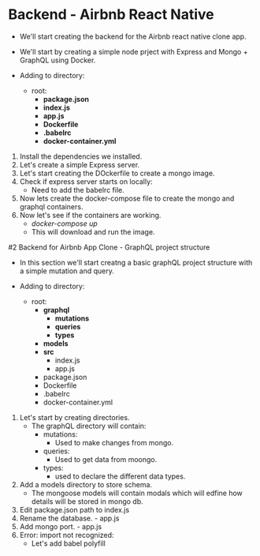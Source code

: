# Backend - Airbnb React Native
- We'll start creating the backend for the Airbnb react native clone app.
- We'll start by creating a simple node prject with Express and Mongo + GraphQL using Docker.

- Adding to directory:
    - root:
        - **package.json**
        - **index.js**
        - **app.js**
        - **Dockerfile**
        - **.babelrc**
        - **docker-container.yml**

1. Install the dependencies we installed.
1. Let's create a simple Express server.
1. Let's start creating the DOckerfile to create a mongo image.
1. Check if express server starts on locally:
    - Need to add the babelrc file.
1. Now lets create the docker-compose file to create the mongo and graphql containers.
1. Now let's see if the containers are working.
    - *docker-compose up*
    - This will download and run the image.

#2 Backend for Airbnb App Clone - GraphQL project structure
- In this section we'll start creatng a basic graphQL project structure with a simple mutation and query.

- Adding to directory:
    - root:
        - **graphql**
            - **mutations**
            - **queries**
            - **types**
        - **models**
        - **src**
            - index.js
            - app.js
        - package.json
        - Dockerfile
        - .babelrc
        - docker-container.yml

1. Let's start by creating directories.
    - The graphQL directory will contain:
        - mutations:
            - Used to make changes from mongo.
        - queries:
            - Used to get data from moongo.
        - types:
            - used to declare the different data types.
1. Add a models directory to store schema.
    - The mongoose models will contain modals which will edfine how details will be stored in mongo db.
1. Edit package.json path to index.js
1. Rename the database. - app.js
1. Add mongo port. - app.js
1. Error: import not recognized:
    - Let's add babel polyfill


